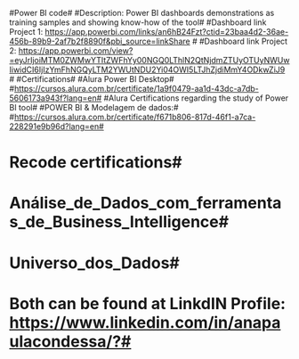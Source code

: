 #Power BI code#
#Description: Power BI dashboards demonstrations as training samples and showing know-how of the tool#
#Dashboard link Project 1: https://app.powerbi.com/links/an6hB24Fzt?ctid=23baa4d2-36ae-456b-89b9-2af7b2f8890f&pbi_source=linkShare #
#Dashboard link Project 2: https://app.powerbi.com/view?=eyJrIjoiMTM0ZWMwYTItZWFhYy00NGQ0LThlN2QtNjdmZTUyOTUyNWUwIiwidCI6IjIzYmFhNGQyLTM2YWUtNDU2Yi04OWI5LTJhZjdiMmY4ODkwZiJ9 #
#Certifications#
#Alura Power BI Desktop#
#https://cursos.alura.com.br/certificate/1a9f0479-aa1d-43dc-a7db-5606173a943f?lang=en#
#Alura Certifications regarding the study of Power BI tool#
#POWER BI & Modelagem de dados:#
#https://cursos.alura.com.br/certificate/f671b806-817d-46f1-a7ca-228291e9b96d?lang=en#
# Recode certifications#
# Análise_de_Dados_com_ferramentas_de_Business_Intelligence#
# Universo_dos_Dados# 
# Both can be found at LinkdIN Profile: https://www.linkedin.com/in/anapaulacondessa/?#
